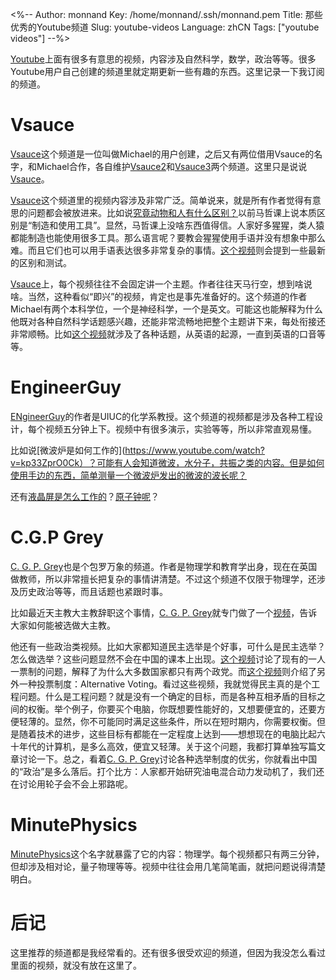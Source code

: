 <%--
Author: monnand
Key: /home/monnand/.ssh/monnand.pem
Title: 那些优秀的Youtube频道
Slug: youtube-videos
Language: zhCN
Tags: ["youtube videos"]
--%>

[Youtube](http://youtube.com)上面有很多有意思的视频，内容涉及自然科学，数学，政治等等。很多Youtube用户自己创建的频道里就定期更新一些有趣的东西。这里记录一下我订阅的频道。

# Vsauce

[Vsauce](https://www.youtube.com/user/Vsauce)这个频道是一位叫做Michael的用户创建，之后又有两位借用Vsauce的名字，和Michael合作，各自维护[Vsauce2](https://www.youtube.com/user/Vsauce2)和[Vsauce3](https://www.youtube.com/user/Vsauce3)两个频道。这里只是说说[Vsauce](https://www.youtube.com/user/Vsauce)。

[Vsauce](https://www.youtube.com/user/Vsauce)这个频道里的视频内容涉及非常广泛。简单说来，就是所有作者觉得有意思的问题都会被放进来。比如说[究竟动物和人有什么区别？](https://www.youtube.com/watch?v=evQsOFQju08)以前马哲课上说本质区别是“制造和使用工具”。显然，马哲课上没啥东西值得信。人家好多猩猩，类人猿都能制造也能使用很多工具。那么语言呢？要教会猩猩使用手语并没有想象中那么难。而且它们也可以用手语表达很多非常复杂的事情。[这个视频](https://www.youtube.com/watch?v=evQsOFQju08)则会提到一些最新的区别和测试。

[Vsauce](https://www.youtube.com/user/Vsauce)上，每个视频往往不会固定讲一个主题。作者往往天马行空，想到啥说啥。当然，这种看似“即兴”的视频，肯定也是事先准备好的。这个频道的作者Michael有两个本科学位，一个是神经科学，一个是英文。可能这也能解释为什么他既对各种自然科学话题感兴趣，还能非常流畅地把整个主题讲下来，每处衔接还非常顺畅。比如[这个视频](https://www.youtube.com/watch?v=atI-JPGcF-k)就涉及了各种话题，从英语的起源，一直到英语的口音等等。

# EngineerGuy

[ENgineerGuy](https://www.youtube.com/user/engineerguyvideo)的作者是UIUC的化学系教授。这个频道的视频都是涉及各种工程设计，每个视频五分钟上下。视频中有很多演示，实验等等，所以非常直观易懂。

比如说[微波炉是如何工作的](https://www.youtube.com/watch?v=kp33ZprO0Ck）？可能有人会知道微波，水分子，共振之类的内容。但是如何使用手边的东西，简单测量一个微波炉发出的微波的波长呢？

还有[液晶屏是怎么工作的](https://www.youtube.com/watch?v=jiejNAUwcQ8)？[原子钟呢](https://www.youtube.com/watch?v=p2BxAu6WZI8)？

# C.G.P Grey

[C. G. P. Grey](https://www.youtube.com/user/CGPGrey)也是个包罗万象的频道。作者是物理学和教育学出身，现在在英国做教师，所以非常擅长把复杂的事情讲清楚。不过这个频道不仅限于物理学，还涉及历史政治等等，而且话题也紧跟时事。

比如最近天主教大主教辞职这个事情，[C. G. P. Grey](https://www.youtube.com/user/CGPGrey)就专门做了一个[视频](https://www.youtube.com/watch?v=kF8I_r9XT7A)，告诉大家如何能被选做大主教。

他还有一些政治类视频。比如大家都知道民主选举是个好事，可什么是民主选举？怎么做选举？这些问题显然不会在中国的课本上出现。[这个视频](https://www.youtube.com/watch?v=s7tWHJfhiyo)讨论了现有的一人一票制的问题，解释了为什么大多数国家都只有两个政党。而[这个视频](https://www.youtube.com/watch?v=3Y3jE3B8HsE)则介绍了另外一种投票制度：Alternative Voting。看过这些视频，我就觉得民主真的是个工程问题。什么是工程问题？就是没有一个确定的目标，而是各种互相矛盾的目标之间的权衡。举个例子，你要买个电脑，你既想要性能好的，又想要便宜的，还要方便轻薄的。显然，你不可能同时满足这些条件，所以在短时期内，你需要权衡。但是随着技术的进步，这些目标有都能在一定程度上达到——想想现在的电脑比起六十年代的计算机，是多么高效，便宜又轻薄。关于这个问题，我都打算单独写篇文章讨论一下。总之，看着[C. G. P. Grey](https://www.youtube.com/user/CGPGrey)讨论各种选举制度的优劣，你就看出中国的“政治”是多么落后。打个比方：人家都开始研究油电混合动力发动机了，我们还在讨论用轮子会不会上邪路呢。

# MinutePhysics

[MinutePhysics](https://www.youtube.com/user/minutephysics)这个名字就暴露了它的内容：物理学。每个视频都只有两三分钟，但却涉及相对论，量子物理等等。视频中往往会用几笔简笔画，就把问题说得清楚明白。

# 后记

这里推荐的频道都是我经常看的。还有很多很受欢迎的频道，但因为我没怎么看过里面的视频，就没有放在这里了。
